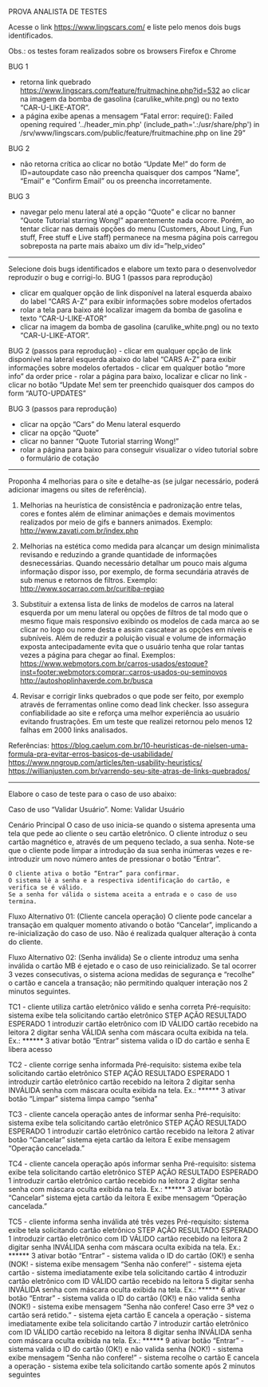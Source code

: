 PROVA ANALISTA DE TESTES

Acesse o link https://www.lingscars.com/ e liste pelo menos dois bugs identificados.

Obs.: os testes foram realizados sobre os browsers Firefox e Chrome

BUG 1
- retorna link quebrado https://www.lingscars.com/feature/fruitmachine.php?id=532 ao clicar na imagem da bomba de gasolina (carulike_white.png) ou no texto “CAR-U-LIKE-ATOR”.
- a página exibe apenas a mensagem “Fatal error: require(): Failed opening required '../header_min.php' (include_path='.:/usr/share/php') in /srv/www/lingscars.com/public/feature/fruitmachine.php on line 29”

BUG 2
- não retorna crítica ao clicar no botão “Update Me!” do form de ID=autoupdate caso não preencha quaisquer dos campos “Name”, “Email” e “Confirm Email” ou os preencha incorretamente.

BUG 3
- navegar pelo menu lateral até a opção “Quote” e clicar no banner “Quote Tutorial starring Wong!” aparentemente nada ocorre. Porém, ao tentar clicar nas demais opções do menu (Customers, About Ling, Fun stuff, Free stuff e Live staff) permanece na mesma página pois carregou sobreposta na parte mais abaixo um div id=”help_video”

------------------------------------------------

Selecione dois bugs identificados e elabore um texto para o desenvolvedor reproduzir o bug e corrigi-lo.
BUG 1 (passos para reprodução)
- clicar em qualquer opção de link disponível na lateral esquerda abaixo do label “CARS A-Z” para exibir informações sobre modelos ofertados
- rolar a tela para baixo até localizar imagem da bomba de gasolina e texto “CAR-U-LIKE-ATOR”
- clicar na imagem da bomba de gasolina (carulike_white.png) ou no texto “CAR-U-LIKE-ATOR”.

BUG 2 (passos para reprodução)
    - clicar em qualquer opção de link disponível na lateral esquerda abaixo do label “CARS A-Z” para exibir informações sobre modelos ofertados
    - clicar em qualquer botão “more info” da order price
    - rolar a página para baixo, localizar e clicar no link <Returning your car>
    - clicar no botão “Update Me! sem ter preenchido quaisquer dos campos do form “AUTO-UPDATES”

BUG 3 (passos para reprodução)
- clicar na opção “Cars” do Menu lateral esquerdo
- clicar na opção “Quote”
- clicar no banner “Quote Tutorial starring Wong!”
- rolar a página para baixo para conseguir visualizar o vídeo tutorial sobre o formulário de cotação

-------------------------------------------------

Proponha 4 melhorias para o site e detalhe-as (se julgar necessário, poderá adicionar imagens ou sites de referência).

1. Melhorias na heurística de consistência e padronização entre telas, cores e fontes além de eliminar animações e demais movimentos realizados por meio de gifs e banners animados. 
Exemplo: http://www.zavati.com.br/index.php

2. Melhorias na estética como medida para alcançar um design minimalista revisando e reduzindo a grande quantidade de informações desnecessárias. Quando necessário detalhar um pouco mais alguma informação dispor isso, por exemplo, de forma secundária através de sub menus e retornos de filtros. 
Exemplo: http://www.socarrao.com.br/curitiba-regiao

3. Substituir a extensa lista de links de modelos de carros na lateral esquerda por um menu lateral ou opções de filtros de tal modo que o mesmo fique mais responsivo exibindo os modelos de cada marca ao se clicar no logo ou nome desta e assim cascatear as opções em níveis e subníveis. Além de reduzir a poluição visual e volume de informação exposta antecipadamente evita que o usuário tenha que rolar tantas vezes a página para chegar ao final.
Exemplos: 
https://www.webmotors.com.br/carros-usados/estoque?inst=footer:webmotors:comprar::carros-usados-ou-seminovos
http://autoshoplinhaverde.com.br/busca

4. Revisar e corrigir links quebrados o que pode ser feito, por exemplo através de ferramentas online como dead link checker. Isso assegura confiabilidade ao site e reforça uma melhor experiência ao usuário evitando frustrações. Em um teste que realizei retornou pelo menos 12 falhas em 2000 links analisados.

Referências:
https://blog.caelum.com.br/10-heuristicas-de-nielsen-uma-formula-pra-evitar-erros-basicos-de-usabilidade/
https://www.nngroup.com/articles/ten-usability-heuristics/
https://willianjusten.com.br/varrendo-seu-site-atras-de-links-quebrados/

-------------------------------------------------

Elabore o caso de teste para o caso de uso abaixo:

Caso de uso “Validar Usuário”.
Nome: Validar Usuário

Cenário Principal
    O caso de uso inicia-se quando o sistema apresenta uma tela que pede ao cliente o seu cartão eletrônico.
    O cliente introduz o seu cartão magnético e, através de um pequeno teclado, a sua senha.
    Note-se que o cliente pode limpar a introdução da sua senha inúmeras vezes e re-introduzir um novo número antes de pressionar o botão “Entrar”.

    O cliente ativa o botão “Entrar” para confirmar.
    O sistema lê a senha e a respectiva identificação do cartão, e verifica se é válido.
    Se a senha for válida o sistema aceita a entrada e o caso de uso termina.

Fluxo Alternativo 01: (Cliente cancela operação)
    O cliente pode cancelar a transação em qualquer momento ativando o botão “Cancelar”, implicando a re-inicialização do caso de uso.
    Não é realizada qualquer alteração à conta do cliente.

Fluxo Alternativo 02: (Senha inválida)
    Se o cliente introduz uma senha inválida o cartão MB é ejetado e o caso de uso reinicializado.
    Se tal ocorrer 3 vezes consecutivas, o sistema aciona medidas de segurança e “recolhe” o cartão e cancela a transação; não permitindo qualquer interação nos 2 minutos seguintes.

TC1 - cliente utiliza cartão eletrônico válido e senha correta
  Pré-requisito: sistema exibe tela solicitando cartão eletrônico
STEP  AÇÃO                                            RESULTADO ESPERADO
1     introduzir cartão eletrônico com ID VÁLIDO      cartão recebido na leitora
2     digitar senha VÁLIDA                            senha com máscara oculta exibida na tela. Ex.: ******
3     ativar botão “Entrar”                           sistema valida o ID do cartão e senha E libera acesso

TC2 - cliente corrige senha informada
  Pré-requisito: sistema exibe tela solicitando cartão eletrônico
STEP  AÇÃO                                            RESULTADO ESPERADO
1     introduzir cartão eletrônico                    cartão recebido na leitora
2     digitar senha INVÁLIDA                          senha com máscara oculta exibida na tela.  Ex.: ******
3     ativar botão “Limpar”                           sistema limpa campo “senha”

TC3 - cliente cancela operação antes de informar senha
  Pré-requisito: sistema exibe tela solicitando cartão eletrônico
STEP  AÇÃO                                            RESULTADO ESPERADO
1     introduzir cartão eletrônico                    cartão recebido na leitora
2     ativar botão “Cancelar”                         sistema ejeta cartão da leitora E exibe mensagem “Operação cancelada.”

TC4 - cliente cancela operação após informar senha
  Pré-requisito: sistema exibe tela solicitando cartão eletrônico
STEP  AÇÃO                                            RESULTADO ESPERADO
1     introduzir cartão eletrônico                    cartão recebido na leitora
2     digitar senha                                   senha com máscara oculta exibida na tela.  Ex.: ******
3     ativar botão “Cancelar”                         sistema ejeta cartão da leitora E exibe mensagem “Operação cancelada.”


TC5 - cliente informa senha inválida até três vezes
  Pré-requisito: sistema exibe tela solicitando cartão eletrônico
STEP  AÇÃO                                            RESULTADO ESPERADO
1     introduzir cartão eletrônico com ID VÁLIDO      cartão recebido na leitora
2     digitar senha INVÁLIDA                          senha com máscara oculta exibida na tela. Ex.: ******
3     ativar botão “Entrar”                         - sistema valida o ID do cartão (OK!)  e senha (NOK!
                                                    - sistema exibe mensagem “Senha não confere!”
                                                    - sistema ejeta cartão
                                                    - sistema imediatamente exibe tela solicitando cartão
4     introduzir cartão eletrônico com ID VÁLIDO      cartão recebido na leitora
5     digitar senha INVÁLIDA                          senha com máscara oculta exibida na tela. Ex.: ******
6     ativar botão “Entrar”                         - sistema valida o ID do cartão (OK!)  e não valida senha (NOK!)
                                                    - sistema exibe mensagem “Senha não confere! Caso erre 3ª vez o cartão será retido.”
                                                    - sistema ejeta cartão E cancela a operação
                                                    - sistema imediatamente exibe tela solicitando cartão
7     introduzir cartão eletrônico com ID VÁLIDO      cartão recebido na leitora
8     digitar senha INVÁLIDA                          senha com máscara oculta exibida na tela. Ex.: ******
9     ativar botão “Entrar”                         - sistema valida o ID do cartão (OK!)  e não valida senha (NOK!)
                                                    - sistema exibe mensagem “Senha não confere!”
                                                    - sistema recolhe o cartão E cancela a operação
                                                    - sistema exibe tela solicitando cartão somente após 2 minutos seguintes
